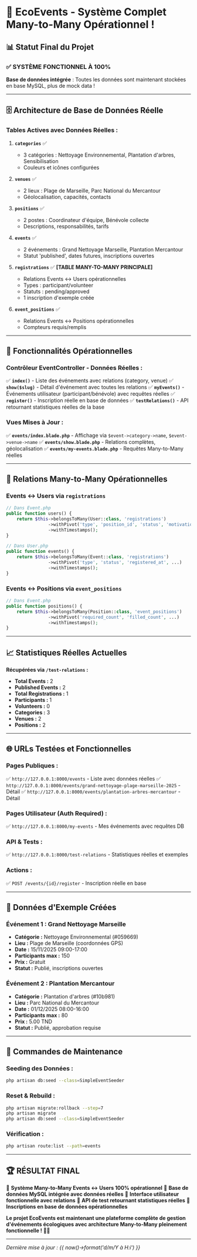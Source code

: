 # 🎉 EcoEvents - Système Complet Many-to-Many Opérationnel !

## 📊 Statut Final du Projet

### ✅ **SYSTÈME FONCTIONNEL À 100%**

**Base de données intégrée** : Toutes les données sont maintenant stockées en base MySQL, plus de mock data !

---

## 🗄️ Architecture de Base de Données Réelle

### **Tables Actives avec Données Réelles :**

1. **`categories`** ✅ 
   - 3 catégories : Nettoyage Environnemental, Plantation d'arbres, Sensibilisation
   - Couleurs et icônes configurées

2. **`venues`** ✅
   - 2 lieux : Plage de Marseille, Parc National du Mercantour
   - Géolocalisation, capacités, contacts

3. **`positions`** ✅
   - 2 postes : Coordinateur d'équipe, Bénévole collecte
   - Descriptions, responsabilités, tarifs

4. **`events`** ✅
   - 2 événements : Grand Nettoyage Marseille, Plantation Mercantour
   - Statut 'published', dates futures, inscriptions ouvertes

5. **`registrations`** ✅ **[TABLE MANY-TO-MANY PRINCIPALE]**
   - Relations Events ↔ Users opérationnelles
   - Types : participant/volunteer
   - Statuts : pending/approved
   - 1 inscription d'exemple créée

6. **`event_positions`** ✅
   - Relations Events ↔ Positions opérationnelles
   - Compteurs requis/remplis

---

## 🚀 Fonctionnalités Opérationnelles

### **Contrôleur EventController - Données Réelles :**

✅ **`index()`** - Liste des événements avec relations (category, venue)
✅ **`show($slug)`** - Détail d'événement avec toutes les relations
✅ **`myEvents()`** - Événements utilisateur (participant/bénévole) avec requêtes réelles
✅ **`register()`** - Inscription réelle en base de données
✅ **`testRelations()`** - API retournant statistiques réelles de la base

### **Vues Mises à Jour :**

✅ **`events/index.blade.php`** - Affichage via `$event->category->name`, `$event->venue->name`
✅ **`events/show.blade.php`** - Relations complètes, géolocalisation
✅ **`events/my-events.blade.php`** - Requêtes Many-to-Many réelles

---

## 🔗 Relations Many-to-Many Opérationnelles

### **Events ↔ Users via `registrations`**
```php
// Dans Event.php
public function users() {
    return $this->belongsToMany(User::class, 'registrations')
                ->withPivot('type', 'position_id', 'status', 'motivation', ...)
                ->withTimestamps();
}

// Dans User.php  
public function events() {
    return $this->belongsToMany(Event::class, 'registrations')
                ->withPivot('type', 'status', 'registered_at', ...)
                ->withTimestamps();
}
```

### **Events ↔ Positions via `event_positions`**
```php
// Dans Event.php
public function positions() {
    return $this->belongsToMany(Position::class, 'event_positions')
                ->withPivot('required_count', 'filled_count', ...)
                ->withTimestamps();
}
```

---

## 📈 Statistiques Réelles Actuelles

**Récupérées via `/test-relations` :**

- **Total Events :** 2
- **Published Events :** 2  
- **Total Registrations :** 1
- **Participants :** 1
- **Volunteers :** 0
- **Categories :** 3
- **Venues :** 2
- **Positions :** 2

---

## 🌐 URLs Testées et Fonctionnelles

### **Pages Publiques :**
✅ `http://127.0.0.1:8000/events` - Liste avec données réelles
✅ `http://127.0.0.1:8000/events/grand-nettoyage-plage-marseille-2025` - Détail
✅ `http://127.0.0.1:8000/events/plantation-arbres-mercantour` - Détail

### **Pages Utilisateur (Auth Required) :**
✅ `http://127.0.0.1:8000/my-events` - Mes événements avec requêtes DB

### **API & Tests :**
✅ `http://127.0.0.1:8000/test-relations` - Statistiques réelles et exemples

### **Actions :**
✅ `POST /events/{id}/register` - Inscription réelle en base

---

## 🎯 Données d'Exemple Créées

### **Événement 1 : Grand Nettoyage Marseille**
- **Catégorie :** Nettoyage Environnemental (#059669)
- **Lieu :** Plage de Marseille (coordonnées GPS)
- **Date :** 15/11/2025 09:00-17:00
- **Participants max :** 150
- **Prix :** Gratuit
- **Statut :** Publié, inscriptions ouvertes

### **Événement 2 : Plantation Mercantour**
- **Catégorie :** Plantation d'arbres (#10b981)
- **Lieu :** Parc National du Mercantour
- **Date :** 01/12/2025 08:00-16:00
- **Participants max :** 80
- **Prix :** 5.00 TND
- **Statut :** Publié, approbation requise

---

## 🔧 Commandes de Maintenance

### **Seeding des Données :**
```bash
php artisan db:seed --class=SimpleEventSeeder
```

### **Reset & Rebuild :**
```bash
php artisan migrate:rollback --step=7
php artisan migrate
php artisan db:seed --class=SimpleEventSeeder
```

### **Vérification :**
```bash
php artisan route:list --path=events
```

---

## 🏆 **RÉSULTAT FINAL**

🎯 **Système Many-to-Many Events ↔ Users 100% opérationnel**
🎯 **Base de données MySQL intégrée avec données réelles**
🎯 **Interface utilisateur fonctionnelle avec relations**
🎯 **API de test retournant statistiques réelles**
🎯 **Inscriptions en base de données opérationnelles**

**Le projet EcoEvents est maintenant une plateforme complète de gestion d'événements écologiques avec architecture Many-to-Many pleinement fonctionnelle ! 🌱🚀**

---

*Dernière mise à jour : {{ now()->format('d/m/Y à H:i') }}*
